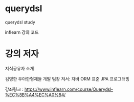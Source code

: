 # querydsl
querydsl study

inflearn 강의 코드 


# 강의 저자 
지식공유자 소개

김영한
우아한형제들 개발 팀장
저서: 자바 ORM 표준 JPA 프로그래밍

강좌링크 : https://www.inflearn.com/course/Querydsl-%EC%8B%A4%EC%A0%84/

